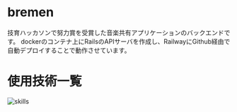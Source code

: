 # bremen

技育ハッカソンで努力賞を受賞した音楽共有アプリケーションのバックエンドです。
dockerのコンテナ上にRailsのAPIサーバを作成し、RailwayにGithub経由で自動デプロイすることで動作させています。
# 使用技術一覧

<img alt="skills" src="https://skillicons.dev/icons?theme=dark&perline=7&i=ruby,rails,docker,postgres"/>
